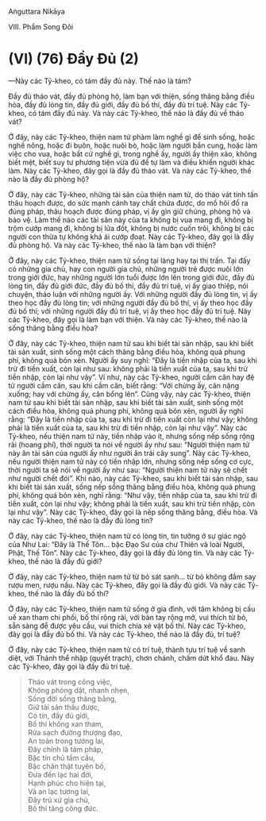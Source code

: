 Aṅguttara Nikāya

VIII. Phẩm Song Ðôi

# (VI) (76) Ðầy Ðủ (2)

—Này các Tỷ-kheo, có tám đầy đủ này. Thế nào là tám?

Ðầy đủ tháo vát, đầy đủ phòng hộ, làm bạn với thiện, sống thăng bằng điều hòa, đầy đủ lòng tin, đầy đủ giới, đầy đủ bố thí, đầy đủ trí tuệ. Này các Tỷ-kheo, có tám đầy đủ này. Và này các Tỷ-kheo, thế nào là đầy đủ về tháo vát?

Ở đây, này các Tỷ-kheo, thiện nam tử phàm làm nghề gì để sinh sống, hoặc nghề nông, hoặc đi buôn, hoặc nuôi bò, hoặc làm người bắn cung, hoặc làm việc cho vua, hoặc bất cứ nghề gì, trong nghề ấy, người ấy thiện xảo, không biết mệt, biết suy tư phương tiện vừa đủ để tự làm và điều khiển người khác làm. Này các Tỷ-kheo, đây gọi là đầy đủ tháo vát. Và này các Tỷ-kheo, thế nào là đầy đủ phòng hộ?

Ở đây, này các Tỷ-kheo, những tài sản của thiện nam tử, do tháo vát tinh tấn thâu hoạch được, do sức mạnh cánh tay chất chứa được, do mồ hôi đổ ra đúng pháp, thâu hoạch được đúng pháp, vị ấy gìn giữ chúng, phòng hộ và bảo vệ. Làm thế nào các tài sản này của ta không bị vua mang đi, không bị trộm cướp mang đi, không bị lửa đốt, không bị nước cuốn trôi, không bị các người con thừa tự không khả ái cướp đoạt. Này các Tỷ-kheo, đây gọi là đầy đủ phòng hộ. Và này các Tỷ-kheo, thế nào là làm bạn với thiện?

Ở đây, này các Tỷ-kheo, thiện nam tử sống tại làng hay tại thị trấn. Tại đấy có những gia chủ, hay con người gia chủ, những người trẻ được nuôi lớn trong giới đức, hay những người lớn tuổi được lớn lên trong giới đức, đầy đủ lòng tin, đầy đủ giới đức, đầy đủ bố thí, đầy đủ trí tuệ, vị ấy giao thiệp, nói chuyện, thảo luận với những người ấy. Với những người đầy đủ lòng tin, vị ấy theo học đầy đủ lòng tin; với những người đầy đủ bố thí, vị ấy theo học đầy đủ bố thí; với những người đầy đủ trí tuệ, vị ấy theo học đầy đủ trí tuệ. Này các Tỷ-kheo, đây gọi là làm bạn với thiện. Và này các Tỷ-kheo, thế nào là sống thăng bằng điều hòa?

Ở đây, này các Tỷ-kheo, thiện nam tử sau khi biết tài sản nhập, sau khi biết tài sản xuất, sinh sống một cách thăng bằng điều hòa, không quá phung phí, không quá bỏn xẻn. Người ấy suy nghĩ: “Ðây là tiền nhập của ta, sau khi trừ đi tiền xuất, còn lại như sau: không phải là tiền xuất của ta, sau khi trừ tiền nhập, còn lại như vậy”. Ví như, này các Tỷ-kheo, người cầm cân hay đệ tử người cầm cân, sau khi cầm cân, biết rằng: “Với chừng ấy, cân nặng xuống; hay với chừng ấy, cân bổng lên”. Cũng vậy, này các Tỷ-kheo, thiện nam tử sau khi biết tài sản nhập, sau khi biết tài sản xuất, sinh sống một cách điều hòa, không quá phung phí, không quá bỏn xẻn, người ấy nghĩ rằng: “Ðây là tiền nhập của ta, sau khi trừ đi tiền xuất còn lại như vậy; không phải là tiền xuất của ta, sau khi trừ đi tiền nhập, còn lại như vậy”. Này các Tỷ-kheo, nếu thiện nam tử này, tiền nhập vào ít, nhưng sống nếp sống rộng rãi (hoang phí), thời người ta nói về người ấy như sau: “Người thiện nam tử này ăn tài sản của người ấy như người ăn trái cây sung”. Này các Tỷ-kheo, nếu người thiện nam tử này có tiền nhập lớn, nhưng sống nếp sống cơ cực, thời người ta sẽ nói về người ấy như sau: “Người thiện nam tử này sẽ chết như người chết đói”. Khi nào, này các Tỷ-kheo, sau khi biết tài sản nhập, sau khi biết tài sản xuất, sống nếp sống thăng bằng điều hòa, không quá phung phí, không quá bỏn xẻn, nghĩ rằng: “Như vậy, tiền nhập của ta, sau khi trừ đi tiền xuất, còn lại như vậy; không phải là tiền xuất, sau khi trừ tiền nhập, còn lại như vậy”. Này các Tỷ-kheo, đây gọi là nếp sống thăng bằng, điều hòa. Và này các Tỷ-kheo, thế nào là đầy đủ lòng tin?

Ở đây, này các Tỷ-kheo, thiện nam tử có lòng tin, tin tưởng ở sự giác ngộ của Như Lai: “Ðây là Thế Tôn... bậc Ðạo Sư của chư Thiên và loài Người, Phật, Thế Tôn”. Này các Tỷ-kheo, đây gọi là đầy đủ lòng tin. Và này các Tỷ-kheo, thế nào là đầy đủ giới?

Ở đây, này các Tỷ-kheo, thiện nam tử từ bỏ sát sanh... từ bỏ không đắm say rượu men, rượu nấu. Này các Tỷ-kheo, đây gọi là đầy đủ giới. Và này các Tỷ-kheo, thế nào là đầy đủ bố thí?

Ở đây, này các Tỷ-kheo, thiện nam tử sống ở gia đình, với tâm không bị cấu uế xan tham chi phối, bố thí rộng rãi, với bàn tay rộng mở, vui thích từ bỏ, sẵn sàng để được yêu cầu, vui thích chia xẻ vật bố thí. Này các Tỷ-kheo, đây gọi là đầy đủ bố thí. Và này các Tỷ-kheo, thế nào là đầy đủ, trí tuệ?

Ở đây, này các Tỷ-kheo, thiện nam tử có trí tuệ, thành tựu trí tuệ về sanh diệt, với Thánh thể nhập (quyết trạch), chơn chánh, chấm dứt khổ đau. Này các Tỷ-kheo, đây gọi là đầy đủ trí tuệ.

> Tháo vát trong công việc,  
> Không phóng dật, nhanh nhẹn,  
> Sống đời sống thăng bằng,  
> Giữ tài sản thâu được,  
> Có tín, đầy đủ giới,  
> Bố thí không xan tham,  
> Rửa sạch đường thượng đạo,  
> An toàn trong tương lai,  
> Ðây chính là tám pháp,  
> Bậc tín chủ tầm cầu,  
> Bậc chân thật tuyên bố,  
> Ðưa đến lạc hai đời,  
> Hạnh phúc cho hiện tại,  
> Và an lạc tương lai,  
> Ðây trú xứ gia chủ,  
> Bố thí tăng công đức.


